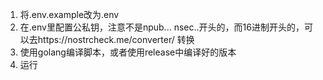 1. 将.env.example改为.env
2. 在.env里配置公私钥，注意不是npub... nsec..开头的，而16进制开头的，可以去https://nostrcheck.me/converter/ 转换
3. 使用golang编译脚本，或者使用release中编译好的版本
4. 运行
